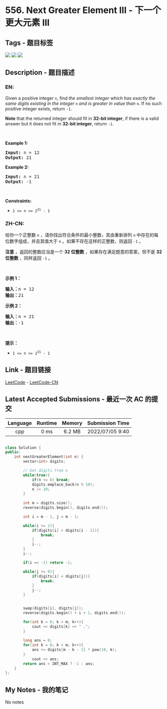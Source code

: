 
# 556. Next Greater Element III - 下一个更大元素 III

## Tags - 题目标签

 <img src="https://img.shields.io/badge/Math-数学-blue.svg">   <img src="https://img.shields.io/badge/Two Pointers-双指针-blue.svg">   <img src="https://img.shields.io/badge/String-字符串-blue.svg">  


## Description - 题目描述

### EN:
<p>Given a positive integer <code>n</code>, find <em>the smallest integer which has exactly the same digits existing in the integer</em> <code>n</code> <em>and is greater in value than</em> <code>n</code>. If no such positive integer exists, return <code>-1</code>.</p>

<p><strong>Note</strong> that the returned integer should fit in <strong>32-bit integer</strong>, if there is a valid answer but it does not fit in <strong>32-bit integer</strong>, return <code>-1</code>.</p>

<p>&nbsp;</p>
<p><strong class="example">Example 1:</strong></p>
<pre><strong>Input:</strong> n = 12
<strong>Output:</strong> 21
</pre><p><strong class="example">Example 2:</strong></p>
<pre><strong>Input:</strong> n = 21
<strong>Output:</strong> -1
</pre>
<p>&nbsp;</p>
<p><strong>Constraints:</strong></p>

<ul>
	<li><code>1 &lt;= n &lt;= 2<sup>31</sup> - 1</code></li>
</ul>


### ZH-CN:
<p>给你一个正整数 <code>n</code> ，请你找出符合条件的最小整数，其由重新排列 <code>n</code><strong> </strong>中存在的每位数字组成，并且其值大于 <code>n</code> 。如果不存在这样的正整数，则返回 <code>-1</code> 。</p>

<p><strong>注意</strong> ，返回的整数应当是一个 <strong>32 位整数</strong> ，如果存在满足题意的答案，但不是 <strong>32 位整数</strong> ，同样返回 <code>-1</code> 。</p>

<p> </p>

<p><strong>示例 1：</strong></p>

<pre>
<strong>输入：</strong>n = 12
<strong>输出：</strong>21
</pre>

<p><strong>示例 2：</strong></p>

<pre>
<strong>输入：</strong>n = 21
<strong>输出：</strong>-1
</pre>

<p> </p>

<p><strong>提示：</strong></p>

<ul>
	<li><code>1 <= n <= 2<sup>31</sup> - 1</code></li>
</ul>



## Link - 题目链接

[LeetCode](https://leetcode.com/problems/next-greater-element-iii/description/)  -  [LeetCode-CN](https://leetcode.cn/problems/next-greater-element-iii/description/)
## Latest Accepted Submissions - 最近一次 AC 的提交


| Language | Runtime | Memory | Submission Time |
|:---:|:---:|:---:|:---:|
| cpp  | 0 ms | 6.2 MB | 2022/07/05 9:40 |

```cpp

class Solution {
public:
    int nextGreaterElement(int n) {
        vector<int> digits;

        // Get digits from n
        while(true){
            if(n <= 0) break;
            digits.emplace_back(n % 10);
            n /= 10;
        }
        
        int m = digits.size();
        reverse(digits.begin(), digits.end());

        int i = m - 1, j = m - 1;

        while(i >= 1){
            if(digits[i] > digits[i - 1]){
                break;
            }
            i--;
        }
        i--;

        if(i == -1) return -1;

        while(j >= 0){
            if(digits[i] < digits[j]){
                break;
            }
            j--;
        }


        swap(digits[i], digits[j]);
        reverse(digits.begin() + i + 1, digits.end());

        for(int k = 0; k < m; k++){
            cout << digits[k] << " ,";
        }
            
        long ans = 0;
        for(int k = 0; k < m; k++){
            ans += digits[m - k - 1] * pow(10, k);
        }
            cout << ans;
        return ans > INT_MAX ? -1 : ans;
    }
};

```
## My Notes - 我的笔记


No notes

